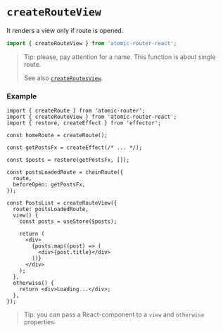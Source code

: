 # `createRouteView`

It renders a view only if route is opened.

```ts
import { createRouteView } from 'atomic-router-react';
```

> Tip: please, pay attention for a name. This function is about single route.
>
> See also [`createRoutesView`](./create-routes-view.md).

### Example

```tsx
import { createRoute } from 'atomic-router';
import { createRouteView } from 'atomic-router-react';
import { restore, createEffect } from 'effector';

const homeRoute = createRoute();

const getPostsFx = createEffect(/* ... */);

const $posts = restore(getPostsFx, []);

const postsLoadedRoute = chainRoute({
  route,
  beforeOpen: getPostsFx,
});

const PostsList = createRouteView({
  route: postsLoadedRoute,
  view() {
    const posts = useStore($posts);

    return (
      <div>
        {posts.map((post) => (
          <div>{post.title}</div>
        ))}
      </div>
    );
  },
  otherwise() {
    return <div>Loading...</div>;
  },
});
```

> Tip: you can pass a React-component to a `view` and `otherwise` properties.
